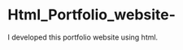 # Html_Portfolio_website-
I developed this portfolio website using html.                                                                                                                        
